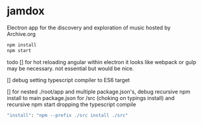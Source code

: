 # jamdox
Electron app for the discovery and exploration of music hosted by Archive.org

```sh
npm install
npm start
```

todo
[] for hot reloading angular within electron it looks like webpack or gulp may be necessary. not essential but would be nice.

[] debug setting typescript compiler to ES6 target

[] for nested ./root/app and multiple package.json's, debug recursive npm install to main package.json for /src (choking on typings install) and recursive npm start dropping the typescript compile
```sh
"install": "npm --prefix ./src install ./src"
```
